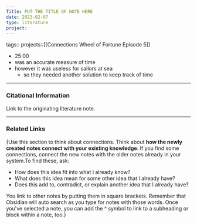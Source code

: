 ```yaml
---
Title: PUT THE TITLE OF NOTE HERE
date: 2023-02-07
type: literature
project:
---
```

tags:: 
projects::[[Connections Wheel of Fortune Episode 5]]


-   25:00
- was an accurate measure of time
- however it was useless for sailors at sea
	- so they needed another solution to keep track of time

---
### Citational Information

Link to the originating literature note.

---

### Related Links

{Use this section to think about connections. Think about **how the newly created notes connect with your existing knowledge**. If you find some connections, connect the new notes with the older notes already in your system.To find these, ask:

-   How does this idea fit into what I already know?
-   What does this idea mean for some other idea that I already have?
-   Does this add to, contradict, or explain another idea that I already have?

You link to other notes by putting them in square brackets. Remember that Obsidian will auto search as you type for notes with those words. Once you've selected a note, you can add the ^ symbol to link to a subheading or block within a note, too.}